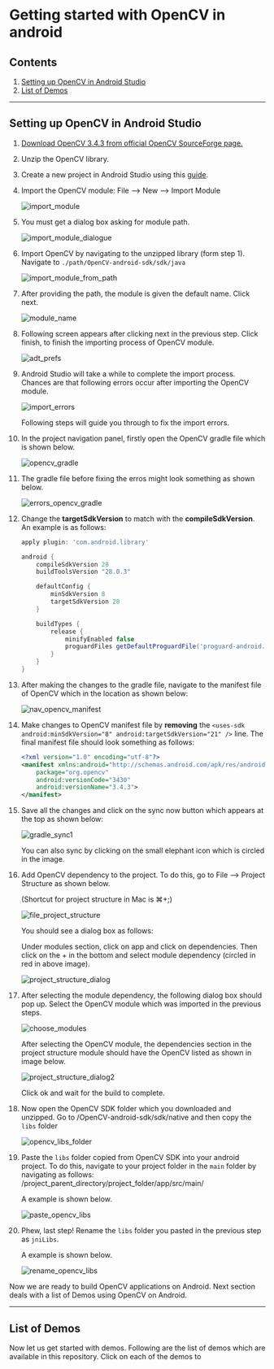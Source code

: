 # Getting started with OpenCV in android

## Contents

1. [Setting up OpenCV in Android Studio](#setting-up-opencv-in-android-studio)
2. [List of Demos](#list-of-demos)

---

## Setting up OpenCV in Android Studio

1. [Download OpenCV 3.4.3 from official OpenCV SourceForge page.](https://sourceforge.net/projects/opencvlibrary/files/opencv-android/)

2. Unzip the OpenCV library.

3. Create a new project in Android Studio using this [guide](../README.MD).

4. Import the OpenCV module: File --> New --> Import Module

    ![import_module](../images/import_module.png)

5. You must get a dialog box asking for module path.

    ![import_module_dialogue](../images/import_module_dialogue.png)

6. Import OpenCV by navigating to the unzipped library (form step 1).
Navigate to `./path/OpenCV-android-sdk/sdk/java`

    ![import_module_from_path](../images/import_module_from_path.png)

7. After providing the path, the module is given the default name. Click next.

    ![module_name](../images/module_name.png)

8. Following screen appears after clicking next in the previous step. Click finish, to finish the importing process of OpenCV module.

    ![adt_prefs](../images/adt_prefs.png)

9. Android Studio will take a while to complete the import process. Chances are that following errors occur after importing the OpenCV module.

    ![import_errors](../images/import_errors.png)

    Following steps will guide you through to fix the import errors.

10. In the project navigation panel, firstly open the OpenCV gradle file which is shown below.

    ![opencv_gradle](../images/opencv_gradle.png)

11. The gradle file before fixing the erros might look something as shown below.

    ![errors_opencv_gradle](../images/errors_opencv_gradle.png)

12. Change the **targetSdkVersion** to match with the **compileSdkVersion**. An example is as follows:

    ```gradle
    apply plugin: 'com.android.library'

    android {
        compileSdkVersion 28
        buildToolsVersion "28.0.3"

        defaultConfig {
            minSdkVersion 8
            targetSdkVersion 28
        }

        buildTypes {
            release {
                minifyEnabled false
                proguardFiles getDefaultProguardFile('proguard-android.txt'), 'proguard-rules.txt'
            }
        }
    }
    ```

13. After making the changes to the gradle file, navigate to the manifest file of OpenCV which in the location as shown below:

    ![nav_opencv_manifest](../images/nav_opencv_manifest.png)

14. Make changes to OpenCV manifest file by **removing** the `<uses-sdk android:minSdkVersion="8" android:targetSdkVersion="21" />` line. The final manifest file should look something as follows:

    ```XML
    <?xml version="1.0" encoding="utf-8"?>
    <manifest xmlns:android="http://schemas.android.com/apk/res/android"
        package="org.opencv"
        android:versionCode="3430"
        android:versionName="3.4.3">
    </manifest>
    ```

15. Save all the changes and click on the sync now button which appears at the top as shown below:

    ![gradle_sync1](../images/gradle_sync.png)

    You can also sync by clicking on the small elephant icon which is circled in the image.

16. Add OpenCV dependency to the project. To do this, go to File --> Project Structure as shown below.

    (Shortcut for project structure in Mac is &#8984;+;)

    ![file_project_structure](../images/file_project_structure.png)

    You should see a dialog box as follows:

    Under modules section, click on app and click on dependencies. Then click on the + in the bottom and select module dependency (circled in red in above image).

    ![project_structure_dialog](../images/project_structure_dialog.png)

17. After selecting the module dependency, the following dialog box should pop up. Select the OpenCV module which was imported in the previous steps.

    ![choose_modules](../images/choose_modules.png)

    After selecting the OpenCV module, the dependencies section in the project structure module should have the OpenCV listed as shown in image below.

    ![project_structure_dialog2](../images/project_structure_dialog2.png)

    Click ok and wait for the build to complete.

18. Now open the OpenCV SDK folder which you downloaded and unzipped. Go to /OpenCV-android-sdk/sdk/native and then copy the `libs` folder

    ![opencv_libs_folder](../images/opencv_libs_folder.png)

19. Paste the `libs` folder copied from OpenCV SDK into your android project. To do this, navigate to your project folder in the `main` folder by navigating as follows: /project_parent_directory/project_folder/app/src/main/

    A example is shown below.

    ![paste_opencv_libs](../images/paste_opencv_libs.png)

20. Phew, last step! Rename the `libs` folder you pasted in the previous step as `jniLibs`.

    A example is shown below.

    ![rename_opencv_libs](../images/rename_opencv_libs.png)

Now we are ready to build OpenCV applications on Android. Next section deals with a list of Demos using OpenCV on Android.

---

## List of Demos

Now let us get started with demos. Following are the list of demos which are available in this repository. Click on each of the demos to
